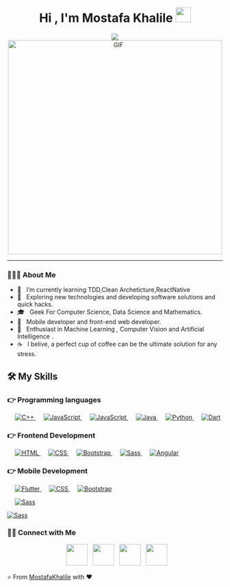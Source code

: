 # <h1 align="center">Hi , I'm Mostafa Khalile <img src="https://media.giphy.com/media/hvRJCLFzcasrR4ia7z/giphy.gif" width="35"></h1>
<p align="center">
  <a href="https://github.com/DenverCoder1/readme-typing-svg"><img src="https://readme-typing-svg.herokuapp.com?lines=Software+Mobile+Developer;DS%20|%20AI%20|%20ML%20Enthusiast;A%20Science%20Geek;Always%20learning%20new%20things&center=true&width=500&height=50"></a>
<img align="center" alt="GIF" src="https://i.pinimg.com/originals/a5/35/60/a53560c8088900e266880f779dacced7.gif" width="500"/>

</p>
<hr/>


<h3> 👨🏻‍💻 About Me </h3>

- 🔭 &nbsp; I’m currently learning TDD,Clean Archeticture,ReactNative
- 🤔 &nbsp; Exploring new technologies and developing software solutions and quick hacks.
- 🎓 &nbsp; Geek For Computer Science, Data Science and Mathematics.
- 💼 &nbsp; Mobile developer and front-end web developer.
- 🌱 &nbsp; Enthusiast in Machine Learning , Computer Vision and Artificial Intelligence .
- ☕ &nbsp; I belive, a perfect cup of coffee can be the ultimate solution for any stress. 



## 🛠️ My Skills

### 👉 Programming languages

<p align="left"> 
  &emsp; 
  <a href="https://www.w3schools.com/cpp/" target="_blank"> 
    <img alt="C++" src="https://img.shields.io/badge/C%2B%2B-00599C?style=for-the-badge&logo=c%2B%2B&logoColor=white">
  </a> 
  &emsp;
  <a href="https://developer.mozilla.org/en-US/docs/Web/JavaScript" target="_blank"> 
     <img alt="JavaScript" src="https://img.shields.io/badge/JavaScript-F7DF1E?style=for-the-badge&logo=javascript&logoColor=black">
   </a>
   &emsp;
  <a href="https://developer.mozilla.org/en-US/docs/Web/JavaScript" target="_blank"> 
     <img alt="JavaScript" src="https://img.shields.io/badge/TypeScript-007ACC?style=for-the-badge&logo=typescript&logoColor=white">
   </a>
  &emsp;
  <a href="https://www.java.com" target="_blank"> 
    <img alt="Java" src="https://img.shields.io/badge/Java-ED8B00?style=for-the-badge&logo=java&logoColor=white">
  </a>
  &emsp;
   <a href="https://www.python.org" target="_blank">
    <img alt="Python" src="https://img.shields.io/badge/Python-14354C?style=for-the-badge&logo=python&logoColor=white">
  </a>
  &emsp;

  <a href="https://dart.dev/">
    <img alt="Dart" src="https://img.shields.io/badge/Dart-0175C2?style=for-the-badge&logo=dart&logoColor=white"/>
  </a>
  
</p>

### 👉 Frontend Development
<p align="left"> 
  &emsp; 
  <a href="https://www.w3.org/html/" target="_blank"> 
   <img alt="HTML" src="https://img.shields.io/badge/HTML-239120?style=for-the-badge&logo=html5&logoColor=white">
  </a>   
  &emsp;
  <a href="https://www.w3schools.com/css/" target="_blank">
    <img alt="CSS" src="https://img.shields.io/badge/CSS3-1572B6?style=for-the-badge&logo=css3&logoColor=white">
  </a> 
   &emsp;
  <a href="https://getbootstrap.com" target="_blank"> 
    <img alt="Bootstrap" src="https://img.shields.io/badge/Bootstrap-563D7C?style=for-the-badge&logo=bootstrap&logoColor=white"/>
  </a>
   &emsp;
  <a href="https://sass-lang.com/" target="_blank"> 
    <img alt="Sass" src="https://img.shields.io/badge/Sass-CC6699?style=for-the-badge&logo=sass&logoColor=white"/>
  </a>
   &emsp;
  <a href="https://angular.io/" target="_blank"> 
    <img alt="Angular" src="https://img.shields.io/badge/Angular-DD0031?style=for-the-badge&logo=angular&logoColor=white"/>
  </a>
</p>


### 👉 Mobile Development 

<p align="left"> 
  &emsp; 
  <a href="#" target="_blank"> 
   <img alt="Flutter" src="https://img.shields.io/badge/Flutter-02569B?style=for-the-badge&logo=flutter&logoColor=white">
  </a>   
  &emsp;
  <a href="#" target="_blank">
    <img alt="CSS" src="https://img.shields.io/badge/Android-3DDC84?style=for-the-badge&logo=android&logoColor=white">
  </a> 
   &emsp;
<a href="https://getbootstrap.com" target="_blank"> 
    <img alt="Bootstrap" src="https://img.shields.io/badge/iOS-000000?style=for-the-badge&logo=ios&logoColor=white"/>
  </a>
  </p>
  
 <section>
  <p>
  &emsp;
  <a href="https://getbootstrap.com" target="_blank"> 
    <img alt="Sass" src="https://github-readme-stats.vercel.app/api/top-langs/?username=MostafaKhalile&&theme=dark"/>
  </a></p>
  <p>
  <a href="https://getbootstrap.com" target="_blank"> 
    <img alt="Sass" src="https://github-readme-stats.vercel.app/api?username=MostafaKhalile&&show_icons=true"/>
  </a>
  </p>
  </section>

<h3> 🤝🏻 Connect with Me </h3>

<p align="center">
&nbsp; <a href="https://twitter.com/Mostafa_khalile" target="_blank" rel="noopener noreferrer"><img src="https://img.icons8.com/plasticine/100/000000/twitter.png" width="50" /></a>  
&nbsp; <a href="https://www.instagram.com/mostafa_khalile/" target="_blank" rel="noopener noreferrer"><img src="https://img.icons8.com/plasticine/100/000000/instagram-new.png" width="50" /></a>  
&nbsp; <a href="https://www.linkedin.com/in/mostafa-khalile/" target="_blank" rel="noopener noreferrer"><img src="https://img.icons8.com/plasticine/100/000000/linkedin.png" width="50" /></a>
&nbsp; <a href="mailto:mostafa.khalile.aboheaba@gmail.com" target="_blank" rel="noopener noreferrer"><img src="https://img.icons8.com/plasticine/100/000000/gmail.png"  width="50" /></a>
</p>

⭐️ From [MostafaKhalile](https://github.com/MostafaKhalile) with ❤
